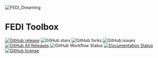 ![FEDI_Dreaming](https://github.com/FEDIToolbox/FEDI/assets/20087558/754a9d42-858f-4445-b25c-98354903f34a)


# FEDI Toolbox

[![GitHub release](https://img.shields.io/github/release/FEDIToolbox/FEDI.svg)](https://github.com/FEDIToolbox/FEDI/releases)
![GitHub stars](https://img.shields.io/github/stars/FEDIToolbox/FEDI)
![GitHub forks](https://img.shields.io/github/forks/FEDIToolbox/FEDI)
![GitHub issues](https://img.shields.io/github/issues/FEDIToolbox/FEDI)
[![GitHub All Releases](https://img.shields.io/github/downloads/FEDIToolbox/FEDI/total)](https://github.com/FEDIToolbox/FEDI/releases)
![GitHub Workflow Status](https://img.shields.io/github/actions/workflow/status/FEDIToolbox/FEDI/ci.yml)
[![Documentation Status](https://fedi.readthedocs.io/en/latest/)](https://fedi.readthedocs.io/en/latest/)
[![GitHub license](https://img.shields.io/github/license/FEDIToolbox/FEDI)](https://github.com/FEDIToolbox/FEDI/blob/main/LICENSE)